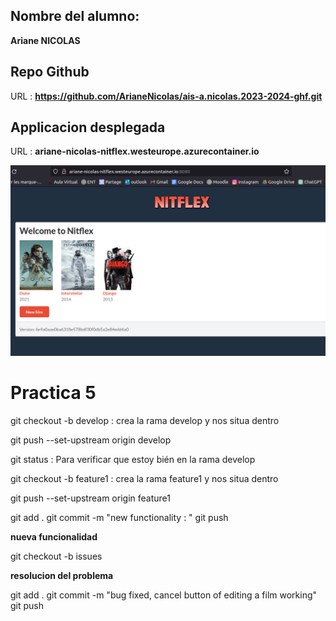 ## Nombre del alumno: 
**Ariane NICOLAS**

## Repo Github 

URL : **https://github.com/ArianeNicolas/ais-a.nicolas.2023-2024-ghf.git**

## Applicacion desplegada

URL : **ariane-nicolas-nitflex.westeurope.azurecontainer.io**

![screen of app](capturas/screen_app.png)


# Practica 5

git checkout -b develop : crea la rama develop y nos situa dentro

git push --set-upstream origin develop

git status : Para verificar que estoy bién en la rama develop

git checkout -b feature1 : crea la rama feature1 y nos situa dentro

git push --set-upstream origin feature1

git add .
git commit -m "new functionality : "
git push

**nueva funcionalidad**

git checkout -b issues

**resolucion del problema**

git add .
git commit -m "bug fixed, cancel button of editing a film working"
git push


